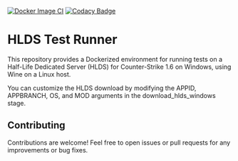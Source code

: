 [![Docker Image CI](https://github.com/ReHLDSorg/testdemos/actions/workflows/Build.yml/badge.svg)](https://github.com/ReHLDSorg/testdemos/actions/workflows/Build.yml) [![Codacy Badge](https://app.codacy.com/project/badge/Grade/0f6770b3e1d24389843192a01414f6ac)](https://app.codacy.com/gh/ReHLDSorg/testdemos/dashboard?utm_source=gh&utm_medium=referral&utm_content=&utm_campaign=Badge_grade)
# HLDS Test Runner

This repository provides a Dockerized environment for running tests on a Half-Life Dedicated Server (HLDS) for Counter-Strike 1.6 on Windows, using Wine on a Linux host.

You can customize the HLDS download by modifying the APPID, APPBRANCH, OS, and MOD arguments in the download_hlds_windows stage.

## Contributing
Contributions are welcome! Feel free to open issues or pull requests for any improvements or bug fixes.

